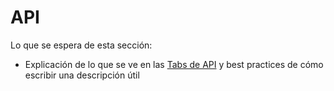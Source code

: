 # API

Lo que se espera de esta sección:
- Explicación de lo que se ve en las [Tabs de API](https://sui-components.vercel.app/workbench/atom/button/documentation/api) y best practices de cómo escribir una descripción útil